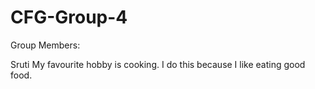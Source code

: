 # CFG-Group-4

Group Members:

Sruti
My favourite hobby is cooking.
I do this because I like eating good food. 
